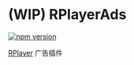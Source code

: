 # (WIP) RPlayerAds

[![npm version](https://img.shields.io/npm/v/rplayer.svg)](https://github.com/woopen/RPlayer)

[RPlayer](https://github.com/woopen/RPlayer#wip-rplayer) 广告插件
